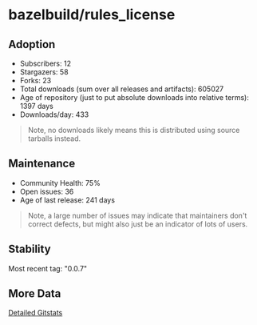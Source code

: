 # bazelbuild/rules_license

## Adoption

- Subscribers: 12
- Stargazers: 58
- Forks: 23
- Total downloads (sum over all releases and artifacts): 605027
- Age of repository (just to put absolute downloads into relative terms): 1397 days
- Downloads/day: 433

> Note, no downloads likely means this is distributed using source tarballs instead.

## Maintenance

- Community Health: 75%
- Open issues: 36
- Age of last release: 241 days

> Note, a large number of issues may indicate that maintainers don't correct defects, but might also
> just be an indicator of lots of users.

## Stability

Most recent tag: "0.0.7"

## More Data

[Detailed Gitstats](/bazel-catalog/gitstats/bazelbuild/rules_license)

